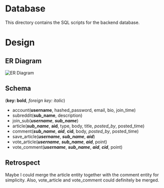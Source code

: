 # Database
This directory contains the SQL scripts for the backend database.

# Design
## ER Diagram
![ER Diagram](https://i.imgur.com/ohpvfpO.jpg)

## Schema
(**key: bold**, *foreign key: italic*)

* account(**username**, hashed_password, email, bio, join_time)
* subreddit(**sub_name**, description)
* join_sub(***username***, ***sub_name***)
* article(***sub_name***, **aid**, type, body, title, *posted_by*, posted_time)
* comment(***sub_name***, ***aid***, **cid**, body, *posted_by*, posted_time)
* save_article(***username***, ***sub_name***, ***aid***)
* vote_article(***username***, ***sub_name***, ***aid***, point)
* vote_comment(***username***, ***sub_name***, ***aid***, ***cid***, point)

## Retrospect
Maybe I could merge the article entity together with the comment entity for simplicity. Also, vote_article and vote_comment could definitely be merged. 

